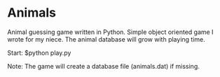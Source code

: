 # Animals
Animal guessing game written in Python.
Simple object oriented game I wrote for my niece. The animal database will grow with playing time.

Start: $python play.py

Note: The game will create a database file (animals.dat) if missing.
